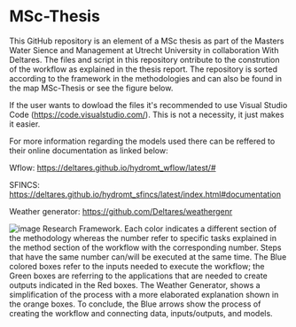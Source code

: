# MSc-Thesis
This GitHub repository is an element of a MSc thesis as part of the Masters Water Sience and Management at Utrecht University in collaboration With Deltares.
The files and script in this repository ontribute to the constrution of the workflow as explained in the thesis report.
The repository is sorted according to the framework in the methodologies and can also be found in the map MSc-Thesis or see the figure below.

If the user wants to dowload the files it's recommended to use Visual Studio Code (https://code.visualstudio.com/). This is not a necessity, it just makes it easier.

For more information regarding the models used there can be reffered to their online documentation as linked below:

Wflow: https://deltares.github.io/hydromt_wflow/latest/#

SFINCS: https://deltares.github.io/hydromt_sfincs/latest/index.html#documentation

Weather generator: https://github.com/Deltares/weathergenr


![image](https://user-images.githubusercontent.com/108477660/177054604-ec724fce-a813-4832-b655-8ca3441ad3b0.png)
Research Framework. Each color indicates a different section of the methodology whereas the number refer to specific tasks explained in the method section of the workflow with the corresponding number. Steps that have the same number can/will be executed at the same time. The Blue colored boxes refer to the inputs needed to execute the workflow; the Green boxes are referring to the applications that are needed to create outputs indicated in the Red boxes. The Weather Generator, shows a simplification of the process with a more elaborated explanation shown in the orange boxes. To conclude, the Blue arrows show the process of creating the workflow and connecting data, inputs/outputs, and models.
